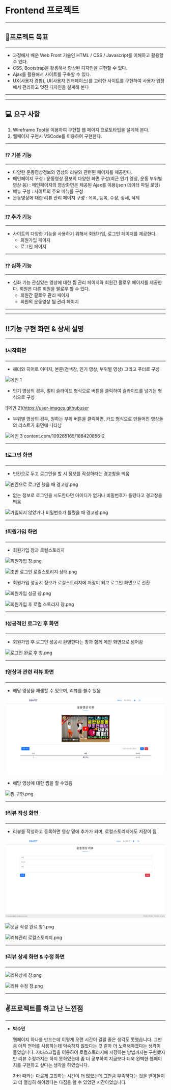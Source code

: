 # Frontend 프로젝트

---

## 💪프로젝트 목표

---

- 과정에서 배운 Web Front 기술인 HTML / CSS / Javascript를 이해하고 활용할 수
있다.
- CSS, Bootstrap을 활용해서 향상된 디자인을 구현할 수 있다.
- Ajax를 활용해서 사이트를 구축할 수 있다.
- UX(사용자 경험), UI(사용자 인터페이스)를 고려한 사이트를 구현하여 사용자
입장에서 편리하고 멋진 디자인을 설계해 본다

---

---

## 💻 요구 사항

1. Wireframe Tool을 이용하여 구현할 웹 페이지 프로토타입을 설계해 본다.
2. 웹페이지 구현시 VSCode를 이용하여 구현한다.

---

### ⁉️ 기본 기능

---

- 다양한 운동영상정보와 영상의 리뷰와 관련된 페이지를 제공한다.
- 메인페이지 구성
: 운동영상 정보의 다양한 화면 구성(최근 인기 영상, 운동 부위별 영상 등)
: 메인페이지의 영상화면은 제공된 Ajax를 이용(json 데이터 파일 로딩)
- 메뉴 구성 : 사이트의 주요 메뉴를 구성
- 운동영상에 대한 리뷰 관리 페이지 구성
: 목록, 등록, 수정, 상세, 삭제

---

### ⁉️ 추가 기능

---

- 사이트의 다양한 기능을 사용하기 위해서 회원가입, 로그인 페이지를 제공한다.
    - 회원가입 페이지
    - 로그인 페이지

---

### ⁉️ 심화 기능

---

- 심화 기능
관심있는 영상에 대한 찜 관리 페이지와 회원간 팔로우 페이지를 제공한다.
회원은 다른 회원을 팔로우 할 수 있다.
    - 회원간 팔로우 관리 페이지
    - 회원의 운동영상 찜 관리 페이지

---

---

## ‼️기능 구현 화면 & 상세 설명

---

### ❗시작화면

---

- 헤더와 히어로 이미지, 본문(검색창, 인기 영상, 부위별 영상) 그리고 푸터로 구성

![메인 1](https://user-images.githubusercontent.com/109265165/188420847-a4478109-ff53-4cd8-9cd6-ed417c6d87a6.png)

- 인기 영상의 경우, 멀티 슬라이드 형식으로 버튼을 클릭하여 슬라이드를 넘기는 형식으로 구성

![메인 2](https://user-images.githubuser


- 부위별 영상의 경우, 원하는 부위 버튼을 클릭하면, 카드 형식으로 만들어진 영상들의 리스트가 화면에 나타남

![메인 3](https://user-images.githubusercontent.com/109265165/188420890-7d3ab8af-0f2c-4f72-b551-793690df4053.png)
content.com/109265165/188420856-2


---

### ❗로그인 화면

---

- 빈칸으로 두고 로그인을 할 시 정보를 작성하라는 경고창을 띄움

![빈칸으로 로그인 했을 때 경고창.png](./img/빈칸으로_로그인_했을_때_경고창.png)

- 없는 정보로 로그인을 시도한다면 아이디가 없거나 비밀번호가 틀렸다고 경고창을 띄움

![가입되지 않았거나 비밀번호가 틀렸을 때 경고창.png](./img/가입되지_않았거나_비밀번호가_틀렸을_때_경고창.png)

---

### ❗회원가입 화면

---

- 회원가입 창과 로컬스토리지

![회원가입 창.png](./img/회원가입_창.png)

![초반 로그인 로컬스토리지 상태.png](./img/초반_로그인_로컬스토리지_상태.png)

- 회원가입 성공시 정보가 로컬스토리지에 저장이 되고 로그인 화면으로 전환

![회원가입 성공 창.png](./img/회원가입_성공_창.png)

![회원가입 후 로컬 스토리지 창.png](./img/회원가입_후_로컬_스토리지_창.png)

---

### ❗성공적인 로그인 후 화면

---

- 회원가입 후 로그인 성공시 환영한다는 창과 함께 메인 화면으로 넘어감

![로그인 완료 후 창.png](./img/로그인_완료_후_창.png)

---

### ❗영상과 관련 리뷰 화면

---

- 해당 영상을 재생할 수 있으며, 리뷰를 볼수 있음

![운동영상리뷰화면.png](./img/운동영상리뷰화면.png)

- 해당 영상에 대한 찜을 할 수있음

![찜 구현.png](./img/찜_구현.png)

---

### ❗리뷰 작성 화면

---

- 리뷰를 작성하고 등록하면 영상 밑에 추가가 되며, 로컬스토리지에도 저장이 됨

![리뷰작성창.png](./img/리뷰작성창.png)

![댓글 작성 완료 창1.png](./img/댓글_작성_완료_창1.png)

![리뷰관리 로컬스토리지.png](./img/리뷰관리_로컬스토리지.png)

---

### ❗리뷰 상세 화면 & 수정 화면

---

![리뷰상세 창.png](./img/리뷰상세_창.png)

![리뷰 수정 창.png](./img/리뷰_수정_창.png)

---

## ✌️프로젝트를 하고 난 느낀점

---
    
- **박수민**
    
    웹페이지 하나를 만드는데 이렇게 오랜 시간이 걸릴 줄은 생각도 못했습니다. 그만큼 아직 언어를 사용하는데 익숙하지 않았다는 것 같아 더 노력해야겠다는 생각이 들었습니다. 자바스크립을 이용하여 로컬스토리지에 저장하는 방법까지는 구현했지만 리뷰 수정까지는 하지 못하였는데 좀 더 공부하여 지금보다 더욱 완벽한 웹페이지를 구현하고 싶다는 생각을 하였습니다. 
    
    자바 때와는 다르게 고민하는 시간이 더 많았는데 그만큼 부족하다는 것을 받아들이고 더 열심히 해야겠다는 다짐을 할 수 있었던 시간이었습니다.
